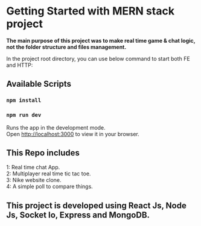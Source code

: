 # Getting Started with MERN stack project


**The main purpose of this project was to make real time game & chat logic, not the folder structure and files management.**

In the project root directory, you can use below command to start both FE and HTTP:


## Available Scripts

### `npm install`
### `npm run dev`

Runs the app in the development mode.\
Open [http://localhost:3000](http://localhost:3000) to view it in your browser.


## This Repo includes

1: Real time chat App.\
2: Multiplayer real time tic tac toe.\
3: Nike website clone.\
4: A simple poll to compare things.


## This project is developed using React Js, Node Js, Socket Io, Express and MongoDB.
 